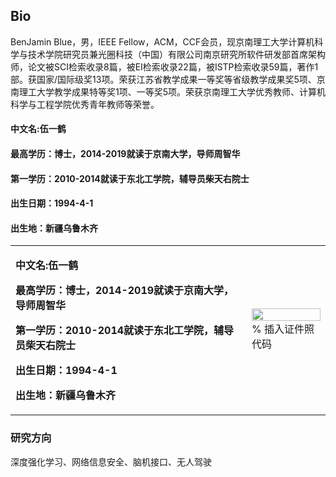 ## Bio  
BenJamin Blue，男，IEEE Fellow，ACM，CCF会员，现京南理工大学计算机科学与技术学院研究员兼光圈科技（中国）有限公司南京研究所软件研发部首席架构师，论文被SCI检索收录8篇，被EI检索收录22篇，被ISTP检索收录59篇，著作1部。获国家/国际级奖13项。荣获江苏省教学成果一等奖等省级教学成果奖5项、京南理工大学教学成果特等奖1项、一等奖5项。荣获京南理工大学优秀教师、计算机科学与工程学院优秀青年教师等荣誉。

#### 中文名:伍一鹤  
#### 最高学历：博士，2014-2019就读于京南大学，导师周智华  
#### 第一学历：2010-2014就读于东北工学院，辅导员柴天右院士  
#### 出生日期：1994-4-1  
#### 出生地：新疆乌鲁木齐  

<table border="0">
  <tr>
    <td width="75%">
      <p><b>中文名:伍一鹤</b></p>
      <p><b>最高学历：博士，2014-2019就读于京南大学，导师周智华</b></p>
      <p><b>第一学历：2010-2014就读于东北工学院，辅导员柴天右院士</b></p>
      <p><b>出生日期：1994-4-1</b></p>
      <p><b>出生地：新疆乌鲁木齐</b></p>
    </td>
    <td width="25%">
      <img src="https://i.loli.net/2019/07/23/5d3718a77fd3079188.jpg" width="100%">      % 插入证件照代码
    </td>
  </tr>
</table>

### 研究方向  
深度强化学习、网络信息安全、脑机接口、无人驾驶
